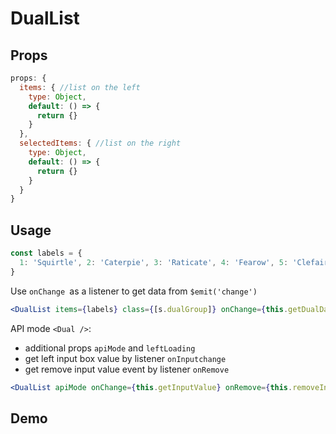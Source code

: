 # DualList

## Props
```js
props: {
  items: { //list on the left
    type: Object,
    default: () => {
      return {}
    }
  },
  selectedItems: { //list on the right
    type: Object,
    default: () => {
      return {}
    }
  }
}
```

## Usage

```jsx
const labels = {
  1: 'Squirtle', 2: 'Caterpie', 3: 'Raticate', 4: 'Fearow', 5: 'Clefairy',
}
```
Use `onChange `as a listener to get data from `$emit('change')`
```jsx
<DualList items={labels} class={[s.dualGroup]} onChange={this.getDualData} />
```
API mode `<Dual />`:
- additional props `apiMode` and `leftLoading`  
- get left input box value by listener `onInputchange`
- get remove input value event by listener `onRemove`
```jsx
<DualList apiMode onChange={this.getInputValue} onRemove={this.removeInput} leftLoading={true} />
```

## Demo
